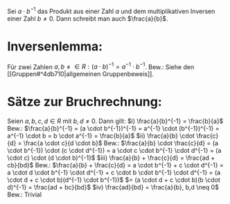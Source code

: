 Sei $a \cdot b^{-1}$ das Produkt aus einer Zahl $a$ und dem multiplikativen Inversen einer Zahl $b \neq 0$. Dann schreibt man auch $\frac{a}{b}$.

# Inversenlemma:
Für zwei Zahlen $a, b \neq  \in R: (a \cdot b)^{-1} = a^{-1} \cdot b^{-1}$.
Bew.:
	Siehe den [[Gruppen#^4db710|allgemeinen Gruppenbeweis]].
# Sätze zur Bruchrechnung:
Seien $a,b,c,d \in R$ mit $b, d \neq 0$. Dann gilt:
$i) \frac{a}{b}^{-1} = \frac{b}{a}$ 
Bew.:
	$\frac{a}{b}^{-1} = (a \cdot b^{-1})^{-1} = a^{-1} \cdot (b^{-1})^{-1} = a^{-1} \cdot b = b \cdot a^{-1} = \frac{b}{a}$ 
$ii) \frac{a}{b} \cdot \frac{c}{d} = \frac{a \cdot c}{d \cdot b}$ 
Bew.:
	$\frac{a}{b} \cdot \frac{c}{d} = (a \cdot b^{-1}) \cdot (c \cdot d^{-1}) = a \cdot c \cdot b^{-1} \cdot d^{-1} = (a \cdot c) \cdot (d \cdot b)^{-1}$ 
$iii) \frac{a}{b} + \frac{c}{d} = \frac{ad + cb}{bd}$ 
Bew.:	$\frac{a}{b} + \frac{c}{d} = a \cdot b^{-1} + c \cdot d^{-1} = a \cdot d \cdot b^{-1} \cdot d^{-1} + c \cdot b \cdot b^{-1} \cdot d^{-1} = (a \cdot d + c \cdot b)(d^{-1} \cdot b^{-1})$ $= (a \cdot d + c \cdot b)(b \cdot d)^{-1} = \frac{ad + bc}{bd}$ 
$iv) \frac{ad}{bd} = \frac{a}{b}, b,d \neq 0$ 
Bew.: Trivial
